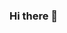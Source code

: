 ### Hi there 👋

<!--
**iammiguelmx/iammiguelmx** is a ✨ _special_ ✨ repository because its `README.md` (this file) appears on your GitHub profile.

Here are some ideas to get you started:

- 🔭 I’m currently working at [SOMA Tecnologías y Medios de PAGO. ✨](http://www.somatecnologia.com.mx/) 
- 🌱 I’m currently learning frontend framework. 
- 👯 I’m looking to collaborate on projects related to the financial sector.
- 💬 Ask me about CI/CD, management, Docker, Java and Web servers.
- 📫 How to reach me: **miguel.cam.mx@gmail.com**
- 😄 Pronouns: Mike 😎



